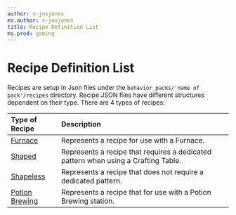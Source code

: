 ```yaml
---
author: v-josjones
ms.author: v-josjones
title: Recipe Definition List
ms.prod: gaming
---
```


# Recipe Definition List

Recipes are setup in Json files under the `behavior_packs/'name of pack'/recipes` directory. Recipe JSON files have different structures dependent on their type.
There are 4 types of recipes:

|Type of Recipe |Description |
|:--------|:-------|
|[Furnace](RecipeDefinitions/minecraftRecipe_Furnace.md) |Represents a recipe for use with a Furnace.|
|[Shaped](RecipeDefinitions/minecraftRecipe_Shaped.md) |Represents a recipe that requires a dedicated pattern when using a Crafting Table. |
|[Shapeless](RecipeDefinitions/minecraftRecipe_Shapeless.md) |Represents a recipe that does not require a dedicated pattern.|
|[Potion Brewing](RecipeDefinitions/minecraftRecipe_PotionBrewing.md) |Represents a recipe that for use with a Potion Brewing station.|
